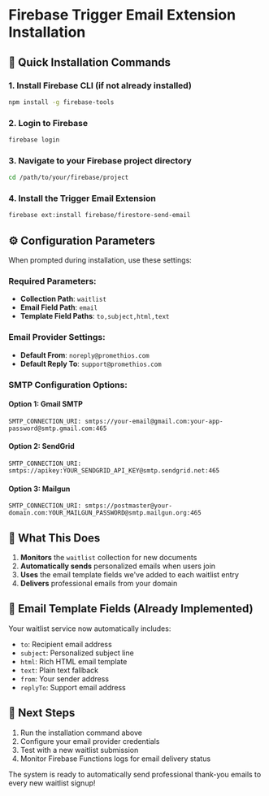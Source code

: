 # Firebase Trigger Email Extension Installation

## 🚀 Quick Installation Commands

### 1. Install Firebase CLI (if not already installed)
```bash
npm install -g firebase-tools
```

### 2. Login to Firebase
```bash
firebase login
```

### 3. Navigate to your Firebase project directory
```bash
cd /path/to/your/firebase/project
```

### 4. Install the Trigger Email Extension
```bash
firebase ext:install firebase/firestore-send-email
```

## ⚙️ Configuration Parameters

When prompted during installation, use these settings:

### Required Parameters:
- **Collection Path**: `waitlist`
- **Email Field Path**: `email` 
- **Template Field Paths**: `to,subject,html,text`

### Email Provider Settings:
- **Default From**: `noreply@promethios.com`
- **Default Reply To**: `support@promethios.com`

### SMTP Configuration Options:

#### Option 1: Gmail SMTP
```
SMTP_CONNECTION_URI: smtps://your-email@gmail.com:your-app-password@smtp.gmail.com:465
```

#### Option 2: SendGrid
```
SMTP_CONNECTION_URI: smtps://apikey:YOUR_SENDGRID_API_KEY@smtp.sendgrid.net:465
```

#### Option 3: Mailgun
```
SMTP_CONNECTION_URI: smtps://postmaster@your-domain.com:YOUR_MAILGUN_PASSWORD@smtp.mailgun.org:465
```

## 🎯 What This Does

1. **Monitors** the `waitlist` collection for new documents
2. **Automatically sends** personalized emails when users join
3. **Uses** the email template fields we've added to each waitlist entry
4. **Delivers** professional emails from your domain

## 📧 Email Template Fields (Already Implemented)

Your waitlist service now automatically includes:
- `to`: Recipient email address
- `subject`: Personalized subject line
- `html`: Rich HTML email template
- `text`: Plain text fallback
- `from`: Your sender address
- `replyTo`: Support email address

## 🔧 Next Steps

1. Run the installation command above
2. Configure your email provider credentials
3. Test with a new waitlist submission
4. Monitor Firebase Functions logs for email delivery status

The system is ready to automatically send professional thank-you emails to every new waitlist signup!

